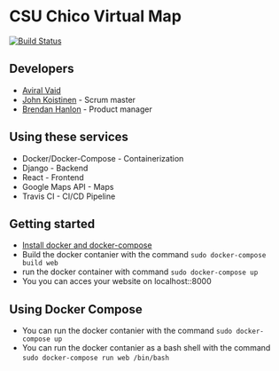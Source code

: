 # CSU Chico Virtual Map

[![Build Status](https://travis-ci.org/ChicoState/CSUMap.svg?branch=master)](https://travis-ci.org/ChicoState/CSUMap)

## Developers

* [Aviral Vaid](https://github.com/avivaid)
* [John Koistinen](https//github.com/johnk-21) - Scrum master
* [Brendan Hanlon](https://github.com/Noxium) - Product manager

## Using these services

* Docker/Docker-Compose - Containerization
* Django - Backend
* React - Frontend
* Google Maps API - Maps
* Travis CI - CI/CD Pipeline
## Getting started 
* [Install docker and docker-compose](https://docs.docker.com/get-docker/)
* Build the docker contanier with the command 
```sudo docker-compose build web ```
* run the docker container with command 
```sudo docker-compose up```
* You you can acces your website on localhost::8000
## Using Docker Compose 
* You can run the docker contanier with the command 
```sudo docker-compose up ```
* You can run the docker contanier as a bash shell with the command 
```sudo docker-compose run web /bin/bash ```

